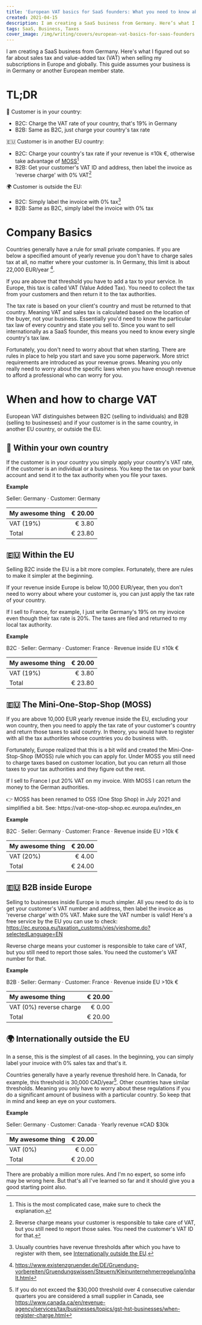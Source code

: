 ```yaml
---
title: 'European VAT basics for SaaS founders: What you need to know about sales tax when starting'
created: 2021-04-15
description: I am creating a SaaS business from Germany. Here’s what I figured out so far about sales tax and value-added tax (VAT) when selling my subscriptions in Europe and globally. This guide assumes your business is in Germany or another European member state.
tags: SaaS, Business, Taxes
cover_image: /img/writing/covers/european-vat-basics-for-saas-founders.jpg
---
```


I am creating a SaaS business from Germany. Here's what I figured out so far about sales tax and value-added tax (VAT) when selling my subscriptions in Europe and globally. This guide assumes your business is in Germany or another European member state.

# TL;DR

:round_pushpin: Customer is in your country: 
- B2C: Charge the VAT rate of your country, that's 19% in Germany
- B2B: Same as B2C, just charge your country's tax rate

:eu: Customer is in another EU country: 
- B2C: Charge your country's tax rate if your revenue is ≤10k €, otherwise take advantage of [MOSS](#eu-the-mini-one-stop-shop-moss)[^1]
- B2B: Get your customer's VAT ID and address, then label the invoice as 'reverse charge' with 0% VAT[^2]

:earth_africa: Customer is outside the EU: 
- B2C: Simply label the invoice with 0% tax[^3]
- B2B: Same as B2C, simply label the invoice with 0% tax

# Company Basics

Countries generally have a rule for small private companies. If you are below a specified amount of yearly revenue you don't have to charge sales tax at all, no matter where your customer is. In Germany, this limit is about 22,000 EUR/year [^4].

If you are above that threshold you have to add a tax to your service. In Europe, this tax is called VAT (Value Added Tax). You need to collect the tax from your customers and then return it to the tax authorities.

The tax rate is based on your client's country and must be returned to that country. Meaning VAT and sales tax is calculated based on the location of the buyer, not your business. Essentially you'd need to know the particular tax law of every country and state you sell to. Since you want to sell internationally as a SaaS founder, this means you need to know every single country's tax law.

Fortunately, you don't need to worry about that when starting. There are rules in place to help you start and save you some paperwork. More strict requirements are introduced as your revenue grows. Meaning you only really need to worry about the specific laws when you have enough revenue to afford a professional who can worry for you.

# When and how to charge VAT

European VAT distinguishes between B2C (selling to individuals) and B2B (selling to businesses) and if your customer is in the same country, in another EU country, or outside the EU.

## :round_pushpin: Within your own country

If the customer is in your country you simply apply your country's VAT rate, if the customer is an individual or a business. You keep the tax on your bank account and send it to the tax authority when you file your taxes.

<div class="bg-gray-100 border border-gray-200 rounded px-4 py-2 mb-4" role="alert">

**Example**

Seller: Germany &middot; Customer: Germany

| My awesome thing | € 20.00 |
|:-----------------|--------:|
| VAT (19%)        |  € 3.80 |
| Total            | € 23.80 |

</div>

## :eu: Within the EU

Selling B2C inside the EU is a bit more complex. Fortunately, there are rules to make it simpler at the beginning.

If your revenue inside Europe is below 10,000 EUR/year, then you don't need to worry about where your customer is, you can just apply the tax rate of your country.

If I sell to France, for example, I just write Germany's 19% on my invoice even though their tax rate is 20%. The taxes are filed and returned to my local tax authority.

<div class="bg-gray-100 border border-gray-200 rounded px-4 py-2 mb-4" role="alert">

**Example**

B2C &middot; Seller: Germany &middot; Customer: France &middot; Revenue inside EU ≤10k €

| My awesome thing | € 20.00 |
|:-----------------|--------:|
| VAT (19%)        |  € 3.80 |
| Total            | € 23.80 |

</div>

## :eu: The Mini-One-Stop-Shop (MOSS)

If you are above 10,000 EUR yearly revenue inside the EU, excluding your won country, then you need to apply the tax rate of your customer's country and return those taxes to said country. In theory, you would have to register with all the tax authorities whose countries you do business with.

Fortunately, Europe realized that this is a bit wild and created the Mini-One-Stop-Shop (MOSS) rule which you can apply for. Under MOSS you still need to charge taxes based on customer location, but you can return all those taxes to your tax authorities and they figure out the rest. 

If I sell to France I put 20% VAT on my invoice. With MOSS I can return the money to the German authorities.

<div class="border rounded p-2 text-sm text-center max-w-prose mx-auto mt-16">
  👉 MOSS has been renamed to OSS (One Stop Shop) in July 2021 and simplified a bit. See: https://vat-one-stop-shop.ec.europa.eu/index_en
</div>

<div class="bg-gray-100 border border-gray-200 rounded px-4 py-2 mb-4" role="alert">

**Example**

B2C &middot; Seller: Germany &middot; Customer: France &middot; Revenue inside EU >10k €

| My awesome thing | € 20.00 |
|:-----------------|--------:|
| VAT (20%)        |  € 4.00 |
| Total            | € 24.00 |

</div>

## :eu: B2B inside Europe

Selling to businesses inside Europe is much simpler. All you need to do is to get your customer's VAT number and address, then label the invoice as 'reverse charge' with 0% VAT. Make sure the VAT number is valid! Here's a free service by the EU you can use to check: https://ec.europa.eu/taxation_customs/vies/vieshome.do?selectedLanguage=EN

Reverse charge means your customer is responsible to take care of VAT, but you still need to report those sales. You need the customer's VAT number for that.

<div class="bg-gray-100 border border-gray-200 rounded px-4 py-2 mb-4" role="alert">

**Example**

B2B &middot; Seller: Germany &middot; Customer: France &middot; Revenue inside EU >10k €

| My awesome thing        | € 20.00 |
|:------------------------|--------:|
| VAT (0%) reverse charge |  € 0.00 |
| Total                   | € 20.00 |

</div>

## :earth_africa: Internationally outside the EU

In a sense, this is the simplest of all cases. In the beginning, you can simply label your invoice with 0% sales tax and that's it.

Countries generally have a yearly revenue threshold here. In Canada, for example, this threshold is 30,000 CAD/year[^5]. Other countries have similar thresholds. Meaning you only have to worry about these regulations if you do a significant amount of business with a particular country. So keep that in mind and keep an eye on your customers.

<div class="bg-gray-100 border border-gray-200 rounded px-4 py-2 mb-4" role="alert">

**Example**

Seller: Germany &middot; Customer: Canada &middot; Yearly revenue ≤CAD $30k

| My awesome thing        | € 20.00 |
|:------------------------|--------:|
| VAT (0%)                |  € 0.00 |
| Total                   | € 20.00 |

</div>

There are probably a million more rules. And I'm no expert, so some info may be wrong here. But that's all I've learned so far and it should give you a good starting point also.


[^1]: This is the most complicated case, make sure to check the explanation.
[^2]: Reverse charge means your customer is responsible to take care of VAT, but you still need to report those sales. You need the customer's VAT ID for that.
[^3]: Usually countries have revenue thresholds after which you have to register with them, see [Internationally outside the EU](#earth_africa-internationally-outside-the-eu).
[^4]: https://www.existenzgruender.de/DE/Gruendung-vorbereiten/Gruendungswissen/Steuern/Kleinunternehmerregelung/inhalt.html
[^5]: If you do not exceed the $30,000 threshold over 4 consecutive calendar quarters you are considered a small supplier in Canada, see https://www.canada.ca/en/revenue-agency/services/tax/businesses/topics/gst-hst-businesses/when-register-charge.html
